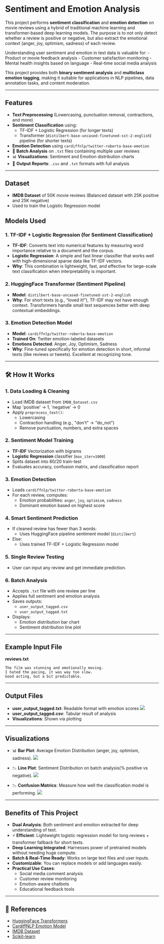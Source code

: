 
#  Sentiment and Emotion Analysis

This project performs **sentiment classification** and **emotion detection** on movie reviews using a hybrid of traditional machine learning and transformer-based deep learning models. The purpose is to not only detect whether a review is positive or negative, but also extract the emotional context (anger, joy, optimism, sadness) of each review.

Understanding user sentiment and emotion in text data is valuable for: - Product or movie feedback analysis - Customer satisfaction monitoring - Mental health insights based on language - Real-time social media analysis

This project provides both **binary sentiment analysis** and **multiclass emotion tagging**, making it suitable for applications in NLP pipelines, data annotation tasks, and content moderation.

---
## Features
- **Text Preprocessing** (Lowercasing, punctuation removal, contractions, and more)
- **Sentiment Classification** using:
  - TF-IDF + Logistic Regression (for longer texts)
  - Transformer (`distilbert-base-uncased-finetuned-sst-2-english`) pipeline (for shorter texts)
- **Emotion Detection** using `cardiffnlp/twitter-roberta-base-emotion`
- 📂 **Batch Analysis** on `.txt` files containing multiple user reviews
- 📊 **Visualizations**: Sentiment and Emotion distribution charts
- 📄 **Output Reports**: `.csv` and `.txt` formats with full analysis

---

## Dataset

- **IMDB Dataset** of 50K movie reviews (Balanced dataset with 25K positive and 25K negative)
- Used to train the Logistic Regression model

##  Models Used

### 1. **TF-IDF + Logistic Regression** (for Sentiment Classification)

- **TF-IDF**: Converts text into numerical features by measuring word importance relative to a document and the corpus.
- **Logistic Regression**: A simple and fast linear classifier that works well with high-dimensional sparse data like TF-IDF vectors.
- **Why**: This combination is lightweight, fast, and effective for large-scale text classification when interpretability is important.

### 2. **HuggingFace Transformer (Sentiment Pipeline)**

- **Model**: `distilbert-base-uncased-finetuned-sst-2-english`
- **Why**: For short texts (e.g., “loved it!”), TF-IDF may not have enough context. Transformers handle small text sequences better with deep contextual embeddings.

### 3. **Emotion Detection Model**

- **Model**: `cardiffnlp/twitter-roberta-base-emotion`
- **Trained On**: Twitter emotion-labeled datasets
- **Emotions Detected**: Anger, Joy, Optimism, Sadness
- **Why**: Fine-tuned specifically for emotion detection in short, informal texts (like reviews or tweets). Excellent at recognizing tone.


---

## 🛠️ How It Works

### 1. **Data Loading & Cleaning**
- Load IMDB dataset from `IMDB_Dataset.csv`
- Map 'positive' → 1, 'negative' → 0
- Apply `preprocess_text()`:
  - Lowercasing
  - Contraction handling (e.g., "don't" → "do_not")
  - Remove punctuation, numbers, and extra spaces

### 2. **Sentiment Model Training**
- **TF-IDF** Vectorization with bigrams
- **Logistic Regression** classifier (`max_iter=1000`)
- Splits dataset into 80/20 train-test
- Evaluates accuracy, confusion matrix, and classification report

### 3. **Emotion Detection**
- Loads `cardiffnlp/twitter-roberta-base-emotion`
- For each review, computes:
  - Emotion probabilities: `anger`, `joy`, `optimism`, `sadness`
  - Dominant emotion based on highest score

### 4. **Smart Sentiment Prediction**
- If cleaned review has fewer than 3 words:
  - Uses HuggingFace pipeline sentiment model (`distilbert`)
- Else:
  - Uses trained TF-IDF + Logistic Regression model

### 5. **Single Review Testing**
 - User can input any review and get immediate prediction.

### 6. **Batch Analysis**
- Accepts `.txt` file with one review per line
- Applies full sentiment and emotion analysis
- Saves outputs:
  - `user_output_tagged.csv`
  - `user_output_tagged.txt`
- Displays:
  - Emotion distribution bar chart
  - Sentiment distribution line plot

---

## Example Input File

**reviews.txt**
```
The film was stunning and emotionally moving.
I hated the pacing, it was way too slow.
Good acting, but a bit predictable.
```

---

## Output Files

- **user_output_tagged.txt**: Readable format with emotion scores
![](/images/output.png)
- **user_output_tagged.csv**: Tabular result of analysis
- **Visualizations**: Shown via plotting

---

## Visualizations

- 📊 **Bar Plot**: Average Emotion Distribution (anger, joy, optimism, sadness).
![](/images/emotion_bar.png)
- 📉 **Line Plot**: Sentiment Distribution on batch analysis(% positive vs negative).
![](/images/line.png)

- 📉 **Confusion Matrics**: Measure how well the classification model is performing.
![](/images/confusion_matrix.png)

---

## Benefits of This Project

- **Dual Analysis**: Both sentiment and emotion extracted for deep understanding of text.
- ⚡ **Efficient**: Lightweight logistic regression model for long reviews + transformer fallback for short texts.
- **Deep Learning Integrated**: Harnesses power of pretrained models without needing huge compute.
- **Batch & Real-Time Ready**: Works on large text files and user inputs.
- **Customizable**: You can replace models or add languages easily.
- **Practical Use Cases**:
  - Social media comment analysis
  - Customer review monitoring
  - Emotion-aware chatbots
  - Educational feedback tools

---
## 🔗 References

- [HuggingFace Transformers](https://huggingface.co/)
- [CardiffNLP Emotion Model](https://huggingface.co/cardiffnlp/twitter-roberta-base-emotion)
- [IMDB Dataset](https://ai.stanford.edu/~amaas/data/sentiment/)
- [Scikit-learn](https://scikit-learn.org/)
